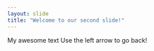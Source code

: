 ```yaml
---
layout: slide
title: "Welcome to our second slide!"
---
```

My awesome text
Use the left arrow to go back!
